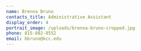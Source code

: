 ```yaml
---
name: Brenna Bruno
contacts_title: Administrative Assistant
display_order: 4
portrait_image: /uploads/brenna-bruno-cropped.jpg
phone: 815-802-8552
email: bbruno@kcc.edu
---
```

